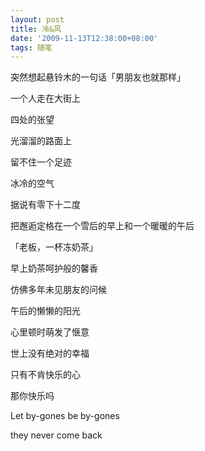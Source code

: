 ```yaml
---
layout: post
title: 冷&风
date: '2009-11-13T12:38:00+08:00'
tags: 随笔
---
```


突然想起悬铃木的一句话「男朋友也就那样」

一个人走在大街上

四处的张望

光溜溜的路面上

留不住一个足迹

冰冷的空气

据说有零下十二度

把邂逅定格在一个雪后的早上和一个暖暖的午后

「老板，一杯冻奶茶」

早上奶茶呵护般的馨香

仿佛多年未见朋友的问候

午后的懒懒的阳光

心里顿时萌发了惬意

世上没有绝对的幸福

只有不肯快乐的心

那你快乐吗

Let by-gones be by-gones

they never come back
